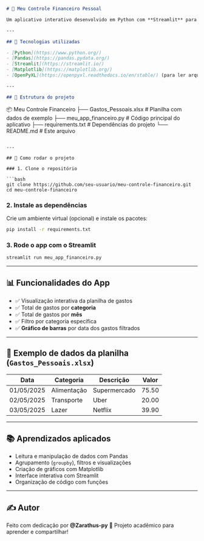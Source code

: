 ```markdown
# 💸 Meu Controle Financeiro Pessoal

Um aplicativo interativo desenvolvido em Python com **Streamlit** para **analisar e visualizar gastos pessoais**. Ideal para quem está começando em **Data Science** e quer aprender a trabalhar com dados reais, gráficos e dashboards simples.

---

## 🧰 Tecnologias utilizadas

- [Python](https://www.python.org/)
- [Pandas](https://pandas.pydata.org/)
- [Streamlit](https://streamlit.io/)
- [Matplotlib](https://matplotlib.org/)
- [OpenPyXL](https://openpyxl.readthedocs.io/en/stable/) (para ler arquivos Excel)

---

## 📁 Estrutura do projeto

```

📦 Meu Controle Financeiro
├── Gastos\_Pessoais.xlsx         # Planilha com dados de exemplo
├── meu\_app\_financeiro.py        # Código principal do aplicativo
├── requirements.txt             # Dependências do projeto
└── README.md                    # Este arquivo

````

---

## 🚀 Como rodar o projeto

### 1. Clone o repositório

```bash
git clone https://github.com/seu-usuario/meu-controle-financeiro.git
cd meu-controle-financeiro
````

### 2. Instale as dependências

Crie um ambiente virtual (opcional) e instale os pacotes:

```bash
pip install -r requirements.txt
```

### 3. Rode o app com o Streamlit

```bash
streamlit run meu_app_financeiro.py
```

---

## 📊 Funcionalidades do App

* ✅ Visualização interativa da planilha de gastos
* ✅ Total de gastos por **categoria**
* ✅ Total de gastos por **mês**
* ✅ Filtro por categoria específica
* ✅ **Gráfico de barras** por data dos gastos filtrados

---

## 🧪 Exemplo de dados da planilha (`Gastos_Pessoais.xlsx`)

| Data       | Categoria   | Descrição    | Valor |
| ---------- | ----------- | ------------ | ----- |
| 01/05/2025 | Alimentação | Supermercado | 75.50 |
| 02/05/2025 | Transporte  | Uber         | 20.00 |
| 03/05/2025 | Lazer       | Netflix      | 39.90 |

---

## 📚 Aprendizados aplicados

* Leitura e manipulação de dados com Pandas
* Agrupamento (`groupby`), filtros e visualizações
* Criação de gráficos com Matplotlib
* Interface interativa com Streamlit
* Organização de código com funções

---

## ✍️ Autor

Feito com dedicação por **@Zarathus-py** 💙
Projeto acadêmico para aprender e compartilhar!
